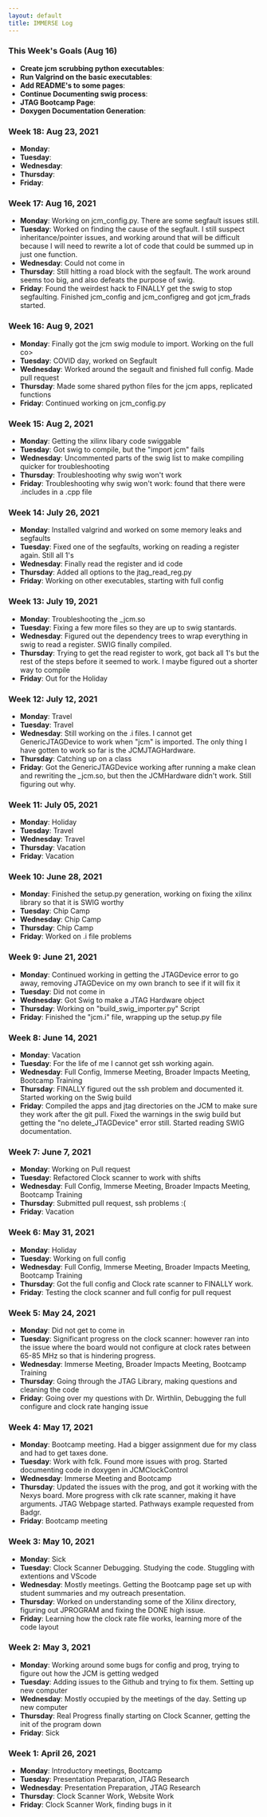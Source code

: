 ```yaml
---
layout: default
title: IMMERSE Log
---
```


### This Week's Goals (Aug 16)
* **Create jcm scrubbing python executables**:
* **Run Valgrind on the basic executables**:
* **Add README's to some pages**:
* **Continue Documenting swig process**:
* **JTAG Bootcamp Page**:
* **Doxygen Documentation Generation**:


### Week 18: Aug 23, 2021

* **Monday**: 
* **Tuesday**: 
* **Wednesday**: 
* **Thursday**: 
* **Friday**:


### Week 17: Aug 16, 2021

* **Monday**: Working on jcm_config.py. There are some segfault issues still. 
* **Tuesday**: Worked on finding the cause of the segfault. I still suspect inheritance/pointer issues, and working around that will be difficult because I will need to rewrite a lot of code that could be summed up in just one function. 
* **Wednesday**: Could not come in
* **Thursday**: Still hitting a road block with the segfault. The work around seems too big, and also defeats the purpose of swig. 
* **Friday**: Found the weirdest hack to FINALLY get the swig to stop segfaulting. Finished jcm_config and jcm_configreg and got jcm_frads started. 


### Week 16: Aug 9, 2021

* **Monday**: Finally got the jcm swig module to import. Working on the full co>
* **Tuesday**: COVID day, worked on Segfault
* **Wednesday**: Worked around the segault and finished full config. Made pull request
* **Thursday**: Made some shared python files for the jcm apps, replicated functions  
* **Friday**: Continued working on jcm_config.py


### Week 15: Aug 2, 2021

* **Monday**: Getting the xilinx libary code swiggable
* **Tuesday**: Got swig to compile, but the "import jcm" fails
* **Wednesday**: Uncommented parts of the swig list to make compiling quicker for troubleshooting
* **Thursday**: Troubleshooting why swig won't work
* **Friday**: Troubleshooting why swig won't work: found that there were .includes in a .cpp file

### Week 14: July 26, 2021

* **Monday**: Installed valgrind and worked on some memory leaks and segfaults
* **Tuesday**: Fixed one of the segfaults, working on reading a register again. Still all 1's
* **Wednesday**: Finally read the register and id code
* **Thursday**: Added all options to the jtag_read_reg.py
* **Friday**: Working on other executables, starting with full config


### Week 13: July 19, 2021

* **Monday**: Troubleshooting the _jcm.so
* **Tuesday**: Fixing a few more files so they are up to swig stantards. 
* **Wednesday**: Figured out the dependency trees to wrap everything in swig to read a register. SWIG finally compiled.
* **Thursday**: Trying to get the read register to work, got back all 1's but the rest of the steps before it seemed to work. I maybe figured out a shorter way to compile
* **Friday**: Out for the Holiday

### Week 12: July 12, 2021

* **Monday**: Travel
* **Tuesday**: Travel
* **Wednesday**: Still working on the .i files. I cannot get GenericJTAGDevice to work when "jcm" is imported. The only thing I have gotten to work so far is the JCMJTAGHardware. 
* **Thursday**: Catching up on a class
* **Friday**: Got the GenericJTAGDevice working after running a make clean and rewriting the _jcm.so, but then the JCMHardware didn't work. Still figuring out why.

### Week 11: July 05, 2021

* **Monday**: Holiday
* **Tuesday**: Travel
* **Wednesday**: Travel
* **Thursday**: Vacation
* **Friday**: Vacation

### Week 10: June 28, 2021

* **Monday**: Finished the setup.py generation, working on fixing the xilinx library so that it is SWIG worthy
* **Tuesday**: Chip Camp
* **Wednesday**: Chip Camp
* **Thursday**: Chip Camp
* **Friday**: Worked on .i file problems

### Week 9: June 21, 2021

* **Monday**: Continued working in getting the JTAGDevice error to go away, removing JTAGDevice on my own branch to see if it will fix it
* **Tuesday**: Did not come in
* **Wednesday**: Got Swig to make a JTAG Hardware object
* **Thursday**: Working on "build_swig_importer.py" Script
* **Friday**: Finished the "jcm.i" file, wrapping up the setup.py file

### Week 8: June 14, 2021

* **Monday**: Vacation
* **Tuesday**: For the life of me I cannot get ssh working again.
* **Wednesday**: Full Config, Immerse Meeting, Broader Impacts Meeting, Bootcamp Training
* **Thursday**: FINALLY figured out the ssh problem and documented it. Started working on the Swig build
* **Friday**: Compiled the apps and jtag directories on the JCM to make sure they work after the git pull. Fixed the warnings in the swig build but getting the "no delete_JTAGDevice" error still. Started reading SWIG documentation. 

### Week 7: June 7, 2021

* **Monday**: Working on Pull request
* **Tuesday**: Refactored Clock scanner to work with shifts
* **Wednesday**: Full Config, Immerse Meeting, Broader Impacts Meeting, Bootcamp Training
* **Thursday**: Submitted pull request, ssh problems :(
* **Friday**: Vacation

### Week 6: May 31, 2021

* **Monday**: Holiday
* **Tuesday**: Working on full config 
* **Wednesday**: Full Config, Immerse Meeting, Broader Impacts Meeting, Bootcamp Training
* **Thursday**: Got the full config and Clock rate scanner to FINALLY work. 
* **Friday**: Testing the clock scanner and full config for pull request

### Week 5: May 24, 2021

* **Monday**: Did not get to come in
* **Tuesday**: Significant progress on the clock scanner: however ran into the issue where the board would not configure at clock rates between 65-85 MHz so that is hindering progress.
* **Wednesday**: Immerse Meeting, Broader Impacts Meeting, Bootcamp Training
* **Thursday**: Going through the JTAG Library, making questions and cleaning the code
* **Friday**: Going over my questions with Dr. Wirthlin, Debugging the full configure and clock rate hanging issue


### Week 4: May 17, 2021

* **Monday**: Bootcamp meeting. Had a bigger assignment due for my class and had to get taxes done.
* **Tuesday**: Work with fclk. Found more issues with prog. Started documenting code in doxygen in JCMClockControl
* **Wednesday**: Immerse Meeting and Bootcamp
* **Thursday**: Updated the issues with the prog, and got it working with the Nexys board. More progress with clk rate scanner, making it have arguments. JTAG Webpage started. Pathways example requested from Badgr.
* **Friday**: Bootcamp meeting

### Week 3: May 10, 2021

* **Monday**: Sick
* **Tuesday**: Clock Scanner Debugging. Studying the code. Stuggling with extentions and VScode
* **Wednesday**: Mostly meetings. Getting the Bootcamp page set up with student summaries and my outreach presentation.
* **Thursday**: Worked on understanding some of the Xilinx directory, figuring out JPROGRAM and fixing the DONE high issue.
* **Friday**: Learning how the clock rate file works, learning more of the code layout

### Week 2: May 3, 2021

* **Monday**: Working around some bugs for config and prog, trying to figure out how the JCM is getting wedged
* **Tuesday**: Adding issues to the Github and trying to fix them. Setting up new computer
* **Wednesday**: Mostly occupied by the meetings of the day. Setting up new computer
* **Thursday**: Real Progress finally starting on Clock Scanner, getting the init of the program down
* **Friday**: Sick


### Week 1: April 26, 2021

* **Monday**: Introductory meetings, Bootcamp
* **Tuesday**: Presentation Preparation, JTAG Research
* **Wednesday**: Presentation Preparation, JTAG Research
* **Thursday**: Clock Scanner Work, Website Work
* **Friday**: Clock Scanner Work, finding bugs in it

